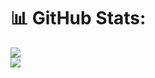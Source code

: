 # 📊 GitHub Stats:
![](https://github-readme-stats.vercel.app/api?username=Droxt1&theme=dark&hide_border=false&include_all_commits=false&count_private=false)<br/>
![](https://github-readme-streak-stats.herokuapp.com/?user=Droxt1&theme=dark&hide_border=false)<br/>



